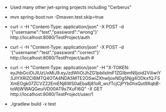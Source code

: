 - Used many other jwt-spring projects including "Cerberus"

- mvn spring-boot:run -Dmaven.test.skip=true 
- curl -i -H "Content-Type: application/json" -X POST -d '{"username":"test","password":"wrong"}' http://localhost:8080/TestProject/auth
- curl -i -H "Content-Type: application/json" -X POST -d '{"username":"test","password":"correct"}' http://localhost:8080/TestProject/auth
#<!-- case: curl -i -X POST -d username=user -d password=userPass http://localhost:8080/TestProject/auth-->

- curl -i -H "Content-Type: application/json" -H "X-TOKEN: eyJhbGciOiJIUzUxMiJ9.eyJzdWIiOiJhZG1pbiIsImF1ZGllbmNlIjoid2ViIiwiY3JlYXRlZCI6MTQ4OTA4NDA5MTE2OSwiZXhwIjoxNDg5Njg4ODkxfQ.FSXmEOgk07ZCVZ22EmENj6WS0aEba8j81oR_wcfTcjCjPYb0hxQut9XqbB-toWjWWAQGeuiVD00AT9s7XuFl6Q" -X GET http://localhost:8080/TestProject/user/1
- ./gradlew  build -x test